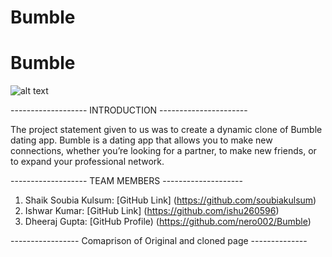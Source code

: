 # Bumble
# Bumble

![alt text](https://www.google.com/url?sa=i&url=https%3A%2F%2Fwww.pcmag.com%2Freviews%2Fbumble&psig=AOvVaw1ODQJvFalzE4OReoa_TMIO&ust=1609827297209000&source=images&cd=vfe&ved=0CAIQjRxqFwoTCLC0vJbQge4CFQAAAAAdAAAAABAD)

------------------- INTRODUCTION ----------------------

The project statement given to us was to create a dynamic clone of Bumble dating app.
Bumble is a dating app that allows you to make new connections, whether you’re looking for a partner, to make new friends, or to expand your professional network. 

------------------- TEAM MEMBERS --------------------

1) Shaik Soubia Kulsum: [GitHub Link] (https://github.com/soubiakulsum)
2) Ishwar Kumar: [GitHub Link] (https://github.com/ishu260596)
3) Dheeraj Gupta: [GitHub Profile) (https://github.com/nero002/Bumble)

----------------- Comaprison of Original and cloned page --------------



